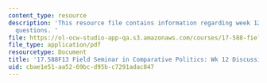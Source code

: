 ```yaml
---
content_type: resource
description: 'This resource file contains information regarding week 12 discussion
  questions. '
file: https://ol-ocw-studio-app-qa.s3.amazonaws.com/courses/17-588-field-seminar-in-comparative-politics-fall-2013/cbae1e51aa5269bcd95bc7291adac847_MIT17_588F13_Week12Questio.pdf
file_type: application/pdf
resourcetype: Document
title: '17.588F13 Field Seminar in Comparative Politics: Wk 12 Discussion Questions'
uid: cbae1e51-aa52-69bc-d95b-c7291adac847
---
```

